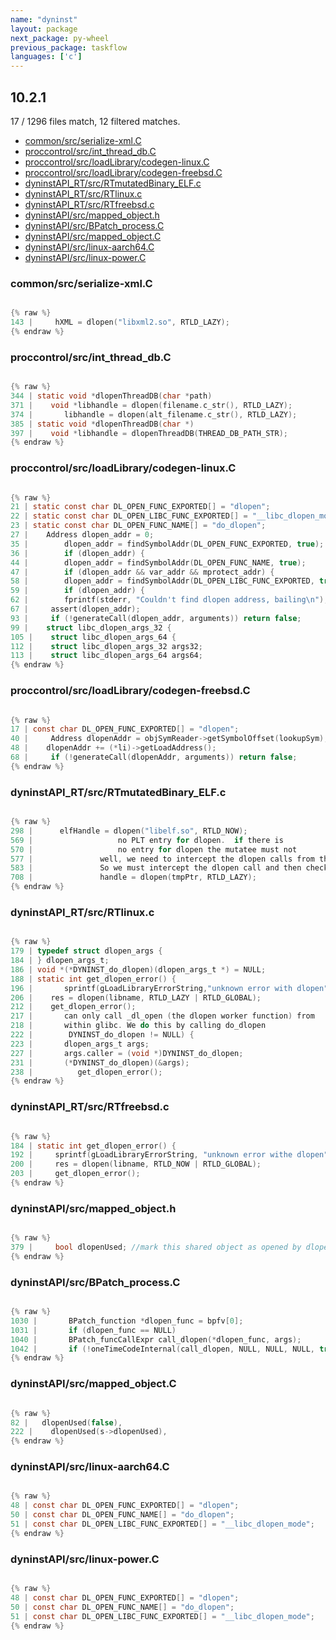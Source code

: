 ```yaml
---
name: "dyninst"
layout: package
next_package: py-wheel
previous_package: taskflow
languages: ['c']
---
```

## 10.2.1
17 / 1296 files match, 12 filtered matches.

 - [common/src/serialize-xml.C](#commonsrcserialize-xmlc)
 - [proccontrol/src/int_thread_db.C](#proccontrolsrcint_thread_dbc)
 - [proccontrol/src/loadLibrary/codegen-linux.C](#proccontrolsrcloadlibrarycodegen-linuxc)
 - [proccontrol/src/loadLibrary/codegen-freebsd.C](#proccontrolsrcloadlibrarycodegen-freebsdc)
 - [dyninstAPI_RT/src/RTmutatedBinary_ELF.c](#dyninstapi_rtsrcrtmutatedbinary_elfc)
 - [dyninstAPI_RT/src/RTlinux.c](#dyninstapi_rtsrcrtlinuxc)
 - [dyninstAPI_RT/src/RTfreebsd.c](#dyninstapi_rtsrcrtfreebsdc)
 - [dyninstAPI/src/mapped_object.h](#dyninstapisrcmapped_objecth)
 - [dyninstAPI/src/BPatch_process.C](#dyninstapisrcbpatch_processc)
 - [dyninstAPI/src/mapped_object.C](#dyninstapisrcmapped_objectc)
 - [dyninstAPI/src/linux-aarch64.C](#dyninstapisrclinux-aarch64c)
 - [dyninstAPI/src/linux-power.C](#dyninstapisrclinux-powerc)

### common/src/serialize-xml.C

```c

{% raw %}
143 |     hXML = dlopen("libxml2.so", RTLD_LAZY);
{% endraw %}

```
### proccontrol/src/int_thread_db.C

```c

{% raw %}
344 | static void *dlopenThreadDB(char *path)
371 |    void *libhandle = dlopen(filename.c_str(), RTLD_LAZY);
374 |       libhandle = dlopen(alt_filename.c_str(), RTLD_LAZY);
385 | static void *dlopenThreadDB(char *)
397 |    void *libhandle = dlopenThreadDB(THREAD_DB_PATH_STR);
{% endraw %}

```
### proccontrol/src/loadLibrary/codegen-linux.C

```c

{% raw %}
21 | static const char DL_OPEN_FUNC_EXPORTED[] = "dlopen";
22 | static const char DL_OPEN_LIBC_FUNC_EXPORTED[] = "__libc_dlopen_mode";
23 | static const char DL_OPEN_FUNC_NAME[] = "do_dlopen";
27 |    Address dlopen_addr = 0;
35 |        dlopen_addr = findSymbolAddr(DL_OPEN_FUNC_EXPORTED, true); 
36 |        if (dlopen_addr) {
44 |        dlopen_addr = findSymbolAddr(DL_OPEN_FUNC_NAME, true);
47 |        if (dlopen_addr && var_addr && mprotect_addr) {
58 |        dlopen_addr = findSymbolAddr(DL_OPEN_LIBC_FUNC_EXPORTED, true);
59 |        if (dlopen_addr) {
62 |        fprintf(stderr, "Couldn't find dlopen address, bailing\n");
67 |     assert(dlopen_addr);
93 |     if (!generateCall(dlopen_addr, arguments)) return false;
99 |    struct libc_dlopen_args_32 {
105 |    struct libc_dlopen_args_64 {
112 |    struct libc_dlopen_args_32 args32;
113 |    struct libc_dlopen_args_64 args64;
{% endraw %}

```
### proccontrol/src/loadLibrary/codegen-freebsd.C

```c

{% raw %}
17 | const char DL_OPEN_FUNC_EXPORTED[] = "dlopen";
40 |     Address dlopenAddr = objSymReader->getSymbolOffset(lookupSym);
48 | 	dlopenAddr += (*li)->getLoadAddress();
68 |     if (!generateCall(dlopenAddr, arguments)) return false;
{% endraw %}

```
### dyninstAPI_RT/src/RTmutatedBinary_ELF.c

```c

{% raw %}
298 |      elfHandle = dlopen("libelf.so", RTLD_NOW);
569 | 					no PLT entry for dlopen.  if there is
570 | 					no entry for dlopen the mutatee must not
577 | 				well, we need to intercept the dlopen calls from the mutated binary
583 | 				So we must intercept the dlopen call and then check to be sure
708 | 				handle = dlopen(tmpPtr, RTLD_LAZY);
{% endraw %}

```
### dyninstAPI_RT/src/RTlinux.c

```c

{% raw %}
179 | typedef struct dlopen_args {
184 | } dlopen_args_t;
186 | void *(*DYNINST_do_dlopen)(dlopen_args_t *) = NULL;
188 | static int get_dlopen_error() {
196 |       sprintf(gLoadLibraryErrorString,"unknown error with dlopen");
206 |    res = dlopen(libname, RTLD_LAZY | RTLD_GLOBAL);
212 |    get_dlopen_error();
217 |       can only call _dl_open (the dlopen worker function) from
218 |       within glibc. We do this by calling do_dlopen
222 |        DYNINST_do_dlopen != NULL) {
223 |       dlopen_args_t args;
227 |       args.caller = (void *)DYNINST_do_dlopen;
231 |       (*DYNINST_do_dlopen)(&args);
238 |          get_dlopen_error();
{% endraw %}

```
### dyninstAPI_RT/src/RTfreebsd.c

```c

{% raw %}
184 | static int get_dlopen_error() {
192 |     sprintf(gLoadLibraryErrorString, "unknown error withe dlopen");
200 |     res = dlopen(libname, RTLD_NOW | RTLD_GLOBAL);
203 |     get_dlopen_error();
{% endraw %}

```
### dyninstAPI/src/mapped_object.h

```c

{% raw %}
379 |     bool dlopenUsed; //mark this shared object as opened by dlopen
{% endraw %}

```
### dyninstAPI/src/BPatch_process.C

```c

{% raw %}
1030 |       BPatch_function *dlopen_func = bpfv[0];
1031 |       if (dlopen_func == NULL)
1040 |       BPatch_funcCallExpr call_dlopen(*dlopen_func, args);
1042 |       if (!oneTimeCodeInternal(call_dlopen, NULL, NULL, NULL, true)) {
{% endraw %}

```
### dyninstAPI/src/mapped_object.C

```c

{% raw %}
82 |   dlopenUsed(false),
222 |    dlopenUsed(s->dlopenUsed),
{% endraw %}

```
### dyninstAPI/src/linux-aarch64.C

```c

{% raw %}
48 | const char DL_OPEN_FUNC_EXPORTED[] = "dlopen";
50 | const char DL_OPEN_FUNC_NAME[] = "do_dlopen";
51 | const char DL_OPEN_LIBC_FUNC_EXPORTED[] = "__libc_dlopen_mode";
{% endraw %}

```
### dyninstAPI/src/linux-power.C

```c

{% raw %}
48 | const char DL_OPEN_FUNC_EXPORTED[] = "dlopen";
50 | const char DL_OPEN_FUNC_NAME[] = "do_dlopen";
51 | const char DL_OPEN_LIBC_FUNC_EXPORTED[] = "__libc_dlopen_mode";
{% endraw %}

```